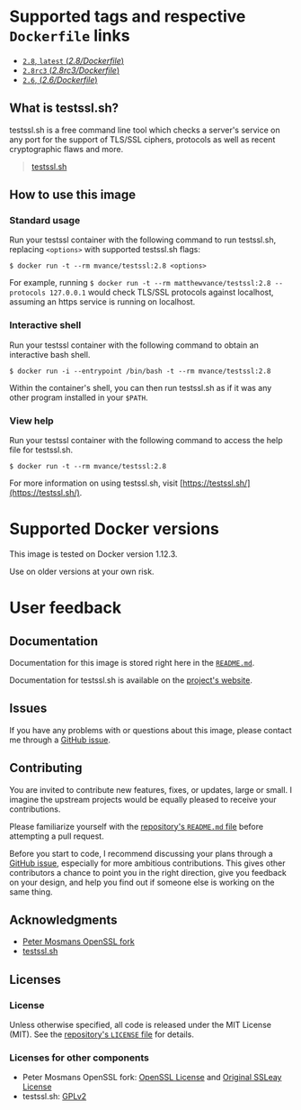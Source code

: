 # Supported tags and respective `Dockerfile` links

- [`2.8`, `latest` (*2.8/Dockerfile*)](https://github.com/MatthewVance/testssl-docker/tree/master/2.8)
- [`2.8rc3` (*2.8rc3/Dockerfile*)](https://github.com/MatthewVance/testssl-docker/tree/master/2.8rc3)
- [`2.6`, (*2.6/Dockerfile*)](https://github.com/MatthewVance/testssl-docker/tree/master/2.6)

## What is testssl.sh?

 testssl.sh is a free command line tool which checks a server's service on any port for the support of TLS/SSL ciphers, protocols as well as recent cryptographic flaws and more.

> [testssl.sh](https://testssl.sh/)

## How to use this image

### Standard usage

Run your testssl container with the following command to run testssl.sh, replacing `<options>` with supported testssl.sh flags:

```console
$ docker run -t --rm mvance/testssl:2.8 <options>
```

For example, running `$ docker run -t --rm matthewvance/testssl:2.8 --protocols 127.0.0.1` would check TLS/SSL protocols against localhost, assuming an https service is running on localhost.

### Interactive shell

Run your testssl container with the following command to obtain an interactive bash shell.

```console
$ docker run -i --entrypoint /bin/bash -t --rm mvance/testssl:2.8
```

Within the container's shell, you can then run testssl.sh as if it was any other program installed in your `$PATH`.

### View help

Run your testssl container with the following command to access the help file for testssl.sh.

```console
$ docker run -t --rm mvance/testssl:2.8
```

For more information on using testssl.sh, visit [https://testssl.sh/](https://testssl.sh/).

# Supported Docker versions

This image is tested on Docker version 1.12.3.

Use on older versions at your own risk.

# User feedback

## Documentation

Documentation for this image is stored right here in the [`README.md`](https://github.com/MatthewVance/testssl-docker/blob/master/README.md).

Documentation for testssl.sh is available on the [project's website](https://testssl.sh/).

## Issues

If you have any problems with or questions about this image, please contact me through a [GitHub issue](https://github.com/MatthewVance/testssl-docker/issues).

## Contributing

You are invited to contribute new features, fixes, or updates, large or small. I imagine the upstream projects would be equally pleased to receive your contributions.

Please familiarize yourself with the [repository's `README.md` file](https://github.com/MatthewVance/testssl-docker/blob/master/README.md) before attempting a pull request.

Before you start to code, I recommend discussing your plans through a [GitHub issue](https://github.com/MatthewVance/testssl-docker/issues), especially for more ambitious contributions. This gives other contributors a chance to point you in the right direction, give you feedback on your design, and help you find out if someone else is working on the same thing.

## Acknowledgments

- [Peter Mosmans OpenSSL fork](https://github.com/PeterMosmans/openssl/)
- [testssl.sh](https://github.com/drwetter/testssl.sh)

## Licenses
### License

Unless otherwise specified, all code is released under the MIT License (MIT). See the [repository's `LICENSE` file](https://github.com/MatthewVance/testssl-docker/blob/master/LICENSE) for details.

### Licenses for other components

- Peter Mosmans OpenSSL fork: [OpenSSL License](https://github.com/PeterMosmans/openssl/blob/1.0.2-chacha/LICENSE) and [Original SSLeay License](https://github.com/PeterMosmans/openssl/blob/1.0.2-chacha/LICENSE)
- testssl.sh: [GPLv2](https://github.com/drwetter/testssl.sh/blob/master/LICENSE)
